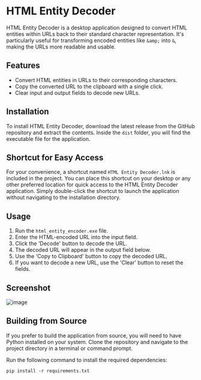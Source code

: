 # HTML Entity Decoder

HTML Entity Decoder is a desktop application designed to convert HTML entities within URLs back to their standard character representation. It's particularly useful for transforming encoded entities like `&amp;` into `&`, making the URLs more readable and usable.

## Features

- Convert HTML entities in URLs to their corresponding characters.
- Copy the converted URL to the clipboard with a single click.
- Clear input and output fields to decode new URLs.

## Installation

To install HTML Entity Decoder, download the latest release from the GitHub repository and extract the contents. Inside the `dist` folder, you will find the executable file for the application.

## Shortcut for Easy Access

For your convenience, a shortcut named `HTML Entity Decoder.lnk` is included in the project. You can place this shortcut on your desktop or any other preferred location for quick access to the HTML Entity Decoder application. Simply double-click the shortcut to launch the application without navigating to the installation directory.

## Usage

1. Run the `html_entity_encoder.exe` file.
2. Enter the HTML-encoded URL into the input field.
3. Click the 'Decode' button to decode the URL.
4. The decoded URL will appear in the output field below.
5. Use the 'Copy to Clipboard' button to copy the decoded URL.
6. If you want to decode a new URL, use the 'Clear' button to reset the fields.

## Screenshot

![image](https://github.com/brunenberg/html-entity-decoder/assets/94843584/90809d21-1394-4189-a7f7-1a40e1e0cf42)


## Building from Source

If you prefer to build the application from source, you will need to have Python installed on your system. Clone the repository and navigate to the project directory in a terminal or command prompt.

Run the following command to install the required dependencies:

```shell
pip install -r requirements.txt
